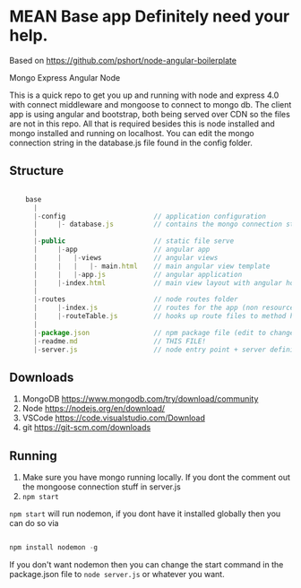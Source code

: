 # MEAN Base app Definitely need your help.

Based on https://github.com/pshort/node-angular-boilerplate

Mongo Express Angular Node

This is a quick repo to get you up and running with node and express 4.0 with connect middleware and mongoose to connect to mongo db. The client app is using angular and bootstrap, both being served over CDN so the files are not in this repo. All that is required besides this is node installed and mongo installed and running on localhost. You can edit the mongo connection string in the database.js file found in the config folder.

## Structure

```javascript

	base
	  |
	  |-config						// application configuration
	  |		|- database.js 			// contains the mongo connection string
	  |
	  |-public						// static file serve
	  |		|-app 					// angular app
	  |		|	|-views				// angular views
	  |		|	|	|- main.html 	// main angular view template
	  |		|	|-app.js  			// angular application
	  |		|-index.html 			// main view layout with angular hooks
	  |		
	  |-routes						// node routes folder
	  |		|-index.js 				// routes for the app (non resource routes)
	  |		|-routeTable.js 		// hooks up route files to method handlers in express
	  |
	  |-package.json 				// npm package file (edit to change the nodemon dep)
	  |-readme.md 					// THIS FILE!
	  |-server.js 					// node entry point + server definition.

```

## Downloads
1. MongoDB https://www.mongodb.com/try/download/community
2. Node https://nodejs.org/en/download/
3. VSCode https://code.visualstudio.com/Download
4. git https://git-scm.com/downloads

## Running

1. Make sure you have mongo running locally. If you dont the comment out the mongoose connection stuff in server.js
2. `npm start`

`npm start` will run nodemon, if you dont have it installed globally then you can do so via

```javascript

npm install nodemon -g

```

If you don't want nodemon then you can change the start command in the package.json file to `node server.js` or whatever you want.
